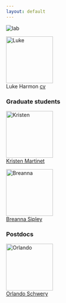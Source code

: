 ```yaml
---
layout: default
---
```


![lab](../images/lab_meeting.jpg)

<img src="../images/luke.jpg" alt="Luke" style="width: 128px;"/><br>
Luke Harmon <a href="../assets/harmonCv2020.pdf"> cv </a>

### Graduate students

<img src="../images/kristen.png" alt="Kristen" style="width: 128px;"/><br>
[Kristen Martinet](https://kmartinet.github.io/)

<img src="../images/breanna.jpg" alt="Breanna" style="width: 128px;"/><br>
[Breanna Sipley](https://sipley.github.io/)

### Postdocs

<img src="../images/orlando.jpg" alt="Orlando" style="width: 128px;"/><br>
[Orlando Schwery](https://oschwery.github.io/)
